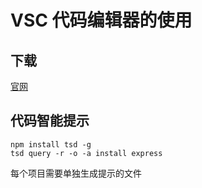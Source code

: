 # VSC 代码编辑器的使用

## 下载

[官网](https://code.visualstudio.com/) 

## 代码智能提示

    npm install tsd -g
    tsd query -r -o -a install express

每个项目需要单独生成提示的文件